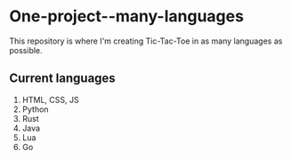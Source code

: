 # One-project--many-languages

This repository is where I'm creating Tic-Tac-Toe in as many languages as possible.

## Current languages
1) HTML, CSS, JS
1) Python
1) Rust
1) Java
1) Lua
1) Go